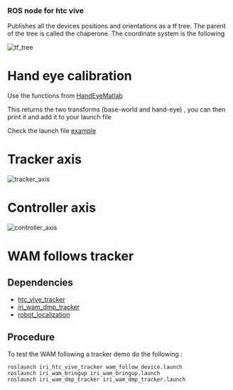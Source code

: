 ### ROS node for htc vive
Publishes all the devices positions and orientations as a tf tree. The parent of the tree is called the chaperone. The coordinate system is the following

![tf_tree](/uploads/805c03196bbe7561d47c843e24231517/tf_tree.png)


# Hand eye calibration

Use the functions from [HandEyeMatlab](https://gitlab.iri.upc.edu/lfreixas/HandEyeCalibrationMatlab)


This returns the two transforms (base-world and hand-eye) , you can then print it and add it to your launch file

Check the launch file [example](launch/publish_wam_chaperone_link.launch)


# Tracker axis

![tracker_axis](/uploads/248d343fc155216408d836e061636a7d/tracker_axis.png)

# Controller axis

![controller_axis](/uploads/3f23c8a5b9acb8af75cdc2d8901f3135/Controller.png)

<!--# Class reference

![htcvivetrackerROS-Page-2](/uploads/b54f6fac94401873783ee96495b84694/htcvivetrackerROS-Page-2.jpg)

![htcvivetrackerROS](/uploads/011da2e5568b6ee11056e188056c98d3/htcvivetrackerROS.jpg)-->


# WAM follows tracker

## Dependencies
* [htc_vive_tracker](https://gitlab.iri.upc.edu/labrobotica/drivers/htc_vive_tracker)
* [iri_wam_dmp_tracker](https://gitlab.iri.upc.edu/iri_wam/iri_wam_dmp_tracker)
* [robot_localization](https://github.com/cra-ros-pkg/robot_localization)



## Procedure

To test the WAM following a tracker demo do the following :

    roslaunch iri_htc_vive_tracker wam_follow_device.launch 
    roslaunch iri_wam_bringup iri_wam_bringup.launch
    roslaunch iri_wam_dmp_tracker iri_wam_dmp_tracker.launch